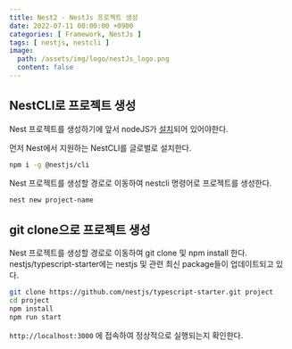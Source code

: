 ```yaml
---
title: Nest2 - NestJs 프로젝트 생성
date: 2022-07-11 00:00:00 +0900
categories: [ Framework, NestJs ]
tags: [ nestjs, nestcli ]
image:
  path: /assets/img/logo/nestJs_logo.png
  content: false
---
```


## NestCLI로 프로젝트 생성

Nest 프로젝트를 생성하기에 앞서 nodeJS가 [설치](https://nodejs.org/en/download)되어 있어야한다.

먼저 Nest에서 지원하는 NestCLI를 글로벌로 설치한다.

``` bash
npm i -g @nestjs/cli
```

Nest 프로젝트를 생성할 경로로 이동하여 nestcli 명령어로 프로젝트를 생성한다.

``` bash
nest new project-name
```

## git clone으로 프로젝트 생성

Nest 프로젝트를 생성할 경로로 이동하여 git clone 및 npm install 한다.
nestjs/typescript-starter에는 nestjs 및 관련 최신 package들이 업데이트되고 있다.

``` bash
git clone https://github.com/nestjs/typescript-starter.git project
cd project
npm install
npm run start
```

`http://localhost:3000` 에 접속하여 정상적으로 실행되는지 확인한다.
